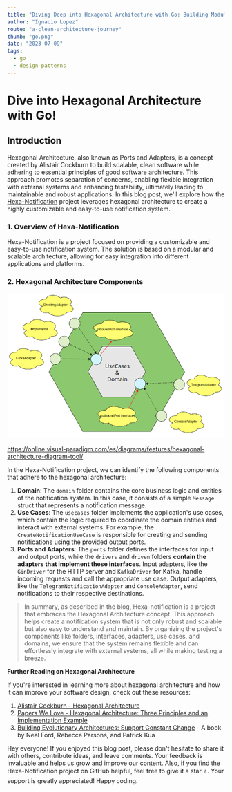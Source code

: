 ```yaml
---
title: "Diving Deep into Hexagonal Architecture with Go: Building Modular and Testable Systems"
author: "Ignacio Lopez"
route: "a-clean-architecture-journey"
thumb: "go.png"
date: "2023-07-09"
tags:
  - go
  - design-patterns
---
```


# Dive into Hexagonal Architecture with Go!

## Introduction

Hexagonal Architecture, also known as Ports and Adapters, is a concept created by Alistair Cockburn to build scalable, clean software while adhering to essential principles of good software architecture. This approach promotes separation of concerns, enabling flexible integration with external systems and enhancing testability, ultimately leading to maintainable and robust applications. In this blog post, we'll explore how the  [Hexa-Notification](https://github.com/igloar96/hexa-notification?ref=0.0.0.0)  project leverages hexagonal architecture to create a highly customizable and easy-to-use notification system.

### 1. Overview of Hexa-Notification

Hexa-Notification is a project focused on providing a customizable and easy-to-use notification system. The solution is based on a modular and scalable architecture, allowing for easy integration into different applications and platforms.

### 2. Hexagonal Architecture Components

![](./images/hexagonal.png)

https://online.visual-paradigm.com/es/diagrams/features/hexagonal-architecture-diagram-tool/

In the Hexa-Notification project, we can identify the following components that adhere to the hexagonal architecture:

1.  **Domain**: The  `domain`  folder contains the core business logic and entities of the notification system. In this case, it consists of a simple  `Message`  struct that represents a notification message.
2.  **Use Cases**: The  `usecases`  folder implements the application's use cases, which contain the logic required to coordinate the domain entities and interact with external systems. For example, the  `CreateNotificationUseCase`  is responsible for creating and sending notifications using the provided output ports.
3.  **Ports and Adapters**: The  `ports`  folder defines the interfaces for input and output ports, while the  `drivers`  and  `driven`  folders  **contain the adapters that implement these interfaces**. Input adapters, like the  `GinDriver`  for the HTTP server and  `KafkaDriver`  for Kafka, handle incoming requests and call the appropriate use case. Output adapters, like the  `TelegramNotificationAdapter`  and  `ConsoleAdapter`, send notifications to their respective destinations.


> In summary, as described in the blog, Hexa-notification is a project that embraces the Hexagonal Architecture concept. This approach helps create a notification system that is not only robust and scalable but also easy to understand and maintain. By organizing the project's components like folders, interfaces, adapters, use cases, and domains, we ensure that the system remains flexible and can effortlessly integrate with external systems, all while making testing a breeze.

**Further Reading on Hexagonal Architecture**

If you're interested in learning more about hexagonal architecture and how it can improve your software design, check out these resources:

1.  [Alistair Cockburn - Hexagonal Architecture](https://alistair.cockburn.us/hexagonal-architecture/?ref=0.0.0.0)
2.  [Papers We Love - Hexagonal Architecture: Three Principles and an Implementation Example](https://www.youtube.com/watch?v=th4AgBcrEHA&ref=0.0.0.0)
3.  [Building Evolutionary Architectures: Support Constant Change](https://www.oreilly.com/library/view/building-evolutionary-architectures/9781491986356/?ref=0.0.0.0)  - A book by Neal Ford, Rebecca Parsons, and Patrick Kua

Hey everyone! If you enjoyed this blog post, please don't hesitate to share it with others, contribute ideas, and leave comments. Your feedback is invaluable and helps us grow and improve our content. Also, if you find the Hexa-Notification project on GitHub helpful, feel free to give it a star ⭐. Your support is greatly appreciated! Happy coding.